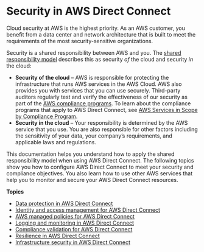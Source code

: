 # Security in AWS Direct Connect<a name="security"></a>

Cloud security at AWS is the highest priority\. As an AWS customer, you benefit from a data center and network architecture that is built to meet the requirements of the most security\-sensitive organizations\.

Security is a shared responsibility between AWS and you\. The [shared responsibility model](http://aws.amazon.com/compliance/shared-responsibility-model/) describes this as security *of* the cloud and security *in* the cloud:
+ **Security of the cloud** – AWS is responsible for protecting the infrastructure that runs AWS services in the AWS Cloud\. AWS also provides you with services that you can use securely\. Third\-party auditors regularly test and verify the effectiveness of our security as part of the [AWS compliance programs](http://aws.amazon.com/compliance/programs/)\. To learn about the compliance programs that apply to AWS Direct Connect, see [AWS Services in Scope by Compliance Program](http://aws.amazon.com/compliance/services-in-scope/)\.
+ **Security in the cloud** – Your responsibility is determined by the AWS service that you use\. You are also responsible for other factors including the sensitivity of your data, your company’s requirements, and applicable laws and regulations\. 

This documentation helps you understand how to apply the shared responsibility model when using AWS Direct Connect\. The following topics show you how to configure AWS Direct Connect to meet your security and compliance objectives\. You also learn how to use other AWS services that help you to monitor and secure your AWS Direct Connect resources\. 

**Topics**
+ [Data protection in AWS Direct Connect](data-protection.md)
+ [Identity and access management for AWS Direct Connect](security-iam.md)
+ [AWS managed policies for AWS Direct Connect](security-iam-awsmanpol.md)
+ [Logging and monitoring in AWS Direct Connect](dc-incident-response.md)
+ [Compliance validation for AWS Direct Connect](DirectConnect-compliance.md)
+ [Resilience in AWS Direct Connect](disaster-recovery-resiliency.md)
+ [Infrastructure security in AWS Direct Connect](infrastructure-security.md)